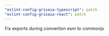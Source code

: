 ```yaml
---
"eslint-config-grisaia-typescript": patch
"eslint-config-grisaia-react": patch
---
```


Fix exports during convertion esm to commonjs
